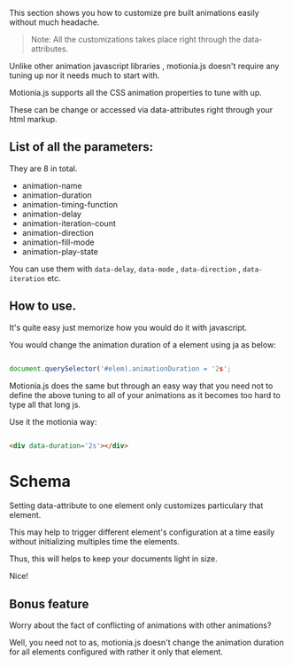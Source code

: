 This section shows you how to customize pre built animations easily without much headache.

> Note: All the customizations takes place right through the data-attributes.

Unlike other animation javascript libraries , motionia.js doesn't require any tuning up nor it needs much to start with.

Motionia.js supports all the CSS animation properties to tune with up.

These can be change or accessed via data-attributes right through your html markup.

## List of all the parameters:

They are 8 in total.

- animation-name 
- animation-duration 
- animation-timing-function 
- animation-delay 
- animation-iteration-count 
- animation-direction 
- animation-fill-mode 
- animation-play-state

You can use them with `data-delay`, `data-mode` , `data-direction` , `data-iteration` etc.

## How to use.

It's quite easy just memorize how you would do it with javascript.

You would change the animation duration of a element using ja as below:

```js

document.querySelector('#elem).animationDuration = '2s';

```

Motionia.js does the same but through an easy way that you need not to define the above tuning to all of your animations as it becomes too hard to type all that long js.

Use it the motionia way:

```html

<div data-duration='2s'></div>
```

# Schema

Setting data-attribute to one element only customizes particulary that element.

This may help to trigger different element's configuration at a time easily without initializing multiples time the  elements.

Thus, this will helps to keep your documents light in size.

Nice!

## Bonus feature

Worry about the fact of conflicting of animations with other animations?

Well, you need not to as, motionia.js doesn't change the animation duration for all elements configured with rather it only that element.